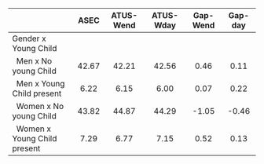 
|                      |         ASEC |    ATUS-Wend |    ATUS-Wday |     Gap-Wend |      Gap-day |
| -------------------- | :----------: | :----------: | :----------: | :----------: | :----------: |
| Gender x Young Child |              |              |              |              |              |
| &nbsp;&nbsp;Men x No young Child |        42.67 |        42.21 |        42.56 |         0.46 |         0.11 |
| &nbsp;&nbsp;Men x Young Child present |         6.22 |         6.15 |         6.00 |         0.07 |         0.22 |
| &nbsp;&nbsp;Women x No young Child |        43.82 |        44.87 |        44.29 |        -1.05 |        -0.46 |
| &nbsp;&nbsp;Women x Young Child present |         7.29 |         6.77 |         7.15 |         0.52 |         0.13 |

